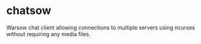 # chatsow

Warsow chat client allowing connections to multiple servers using ncurses
without requiring any media files.

